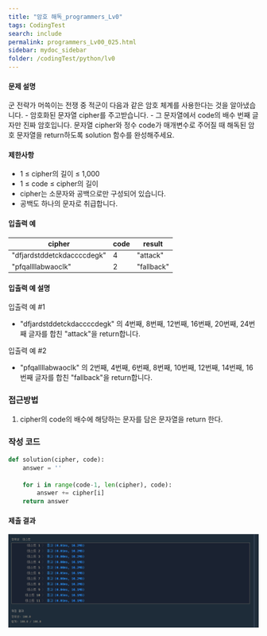 ```yaml
---
title: "암호 해독_programmers_Lv0"
tags: CodingTest
search: include
permalink: programmers_Lv00_025.html
sidebar: mydoc_sidebar
folder: /codingTest/python/lv0
---
```



#### 문제 설명 <br>

군 전략가 머쓱이는 전쟁 중 적군이 다음과 같은 암호 체계를 사용한다는 것을 알아냈습니다.
    - 암호화된 문자열 cipher를 주고받습니다.
    - 그 문자열에서 code의 배수 번째 글자만 진짜 암호입니다.
문자열 cipher와 정수 code가 매개변수로 주어질 때 해독된 암호 문자열을 return하도록 solution 함수를 완성해주세요.

#### 제한사항 <br>

- 1 ≤ cipher의 길이 ≤ 1,000
- 1 ≤ code ≤ cipher의 길이
- cipher는 소문자와 공백으로만 구성되어 있습니다.
- 공백도 하나의 문자로 취급합니다.


#### 입출력 예 <br>
  
cipher|	code|	result
---|---|---
"dfjardstddetckdaccccdegk"|	4|	"attack"
"pfqallllabwaoclk"|	2|	"fallback"

#### 입출력 예 설명 <br>

입출력 예 #1
- "dfjardstddetckdaccccdegk" 의 4번째, 8번째, 12번째, 16번째, 20번째, 24번째 글자를 합친 "attack"을 return합니다.

입출력 예 #2
- "pfqallllabwaoclk" 의 2번째, 4번째, 6번째, 8번째, 10번째, 12번째, 14번째, 16번째 글자를 합친 "fallback"을 return합니다.

### 접근방법 <br>

1. cipher의 code의 배수에 해당하는 문자를 담은 문자열을 return 한다.

### 작성 코드 <br>

```python
def solution(cipher, code):
    answer = ''
    
    for i in range(code-1, len(cipher), code):
        answer += cipher[i]
    return answer
```

#### 제출 결과

![제출 결과](\images\programmers_Lv00_025.png)



